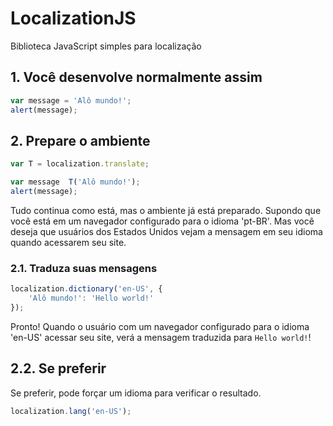 LocalizationJS
==============

Biblioteca JavaScript simples para localização

## 1. Você desenvolve normalmente assim

```js
var message = 'Alô mundo!';
alert(message);
```

## 2. Prepare o ambiente

```js
var T = localization.translate;

var message  T('Alô mundo!');
alert(message);
```

Tudo continua como está, mas o ambiente já está preparado.
Supondo que você está em um navegador configurado para o idioma 'pt-BR'. Mas você deseja que
usuários dos Estados Unidos vejam a mensagem em seu idioma quando acessarem seu site.


### 2.1. Traduza suas mensagens

```js
localization.dictionary('en-US', {
    'Alô mundo!': 'Hello world!'
});
```

Pronto! Quando o usuário com um navegador configurado para o idioma 'en-US' acessar seu site, verá a
mensagem traduzida para `Hello world!`!

## 2.2. Se preferir

Se preferir, pode forçar um idioma para verificar o resultado.

```js
localization.lang('en-US');
```
